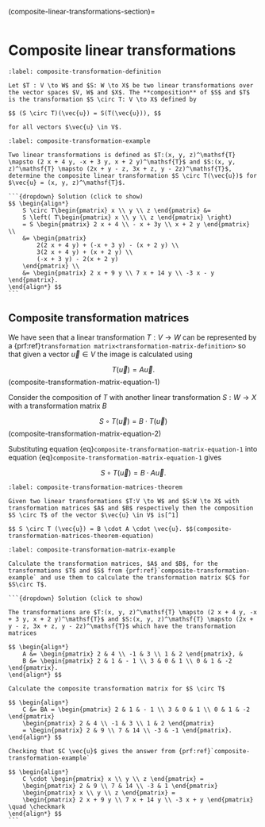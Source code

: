 (composite-linear-transformations-section)=

```{index} Linear transformations ; composite transformations
```

# Composite linear transformations

```{prf:definition} Composite transformations
:label: composite-transformation-definition

Let $T : V \to W$ and $S: W \to X$ be two linear transformations over the vector spaces $V, W$ and $X$. The **composition** of $S$ and $T$ is the transformation $S \circ T: V \to X$ defined by

$$ (S \circ T)(\vec{u}) = S(T(\vec{u})), $$

for all vectors $\vec{u} \in V$.
```

````{prf:example}
:label: composite-transformation-example

Two linear transformations is defined as $T:(x, y, z)^\mathsf{T} \mapsto (2 x + 4 y, -x + 3 y, x + 2 y)^\mathsf{T}$ and $S:(x, y, z)^\mathsf{T} \mapsto (2x + y - z, 3x + z, y - 2z)^\mathsf{T}$, determine the composite linear transformation $S \circ T(\vec{u})$ for $\vec{u} = (x, y, z)^\mathsf{T}$.

```{dropdown} Solution (click to show)
$$ \begin{align*}
    S \circ T\begin{pmatrix} x \\ y \\ z \end{pmatrix} &= 
    S \left( T\begin{pmatrix} x \\ y \\ z \end{pmatrix} \right)
    = S \begin{pmatrix} 2 x + 4 \\ - x + 3y \\ x + 2 y \end{pmatrix} \\
    &= \begin{pmatrix} 
        2(2 x + 4 y) + (-x + 3 y) - (x + 2 y) \\ 
        3(2 x + 4 y) + (x + 2 y) \\
        (-x + 3 y) - 2(x + 2 y)
    \end{pmatrix} \\
    &= \begin{pmatrix} 2 x + 9 y \\ 7 x + 14 y \\ -3 x - y \end{pmatrix}.
\end{align*} $$
```
````

## Composite transformation matrices

We have seen that a linear transformation $T: V \to W$ can be represented by a {prf:ref}`transformation matrix<transformation-matrix-definition>` so that given a vector $\vec{u} \in V$ the image is calculated using

$$ T(\vec{u}) = A \vec{u}. $$(composite-transformation-matrix-equation-1)

Consider the composition of $T$ with another linear transformation $S: W \to X$ with a transformation matrix $B$

$$ S \circ T(\vec{u}) = B \cdot T(\vec{u}) $$(composite-transformation-matrix-equation-2)

Substituting equation {eq}`composite-transformation-matrix-equation-1` into equation {eq}`composite-transformation-matrix-equation-1` gives

$$ S \circ T (\vec{u}) = B \cdot A \vec{u}. $$

```{prf:theorem} Composite transformation matrices
:label: composite-transformation-matrices-theorem

Given two linear transformations $T:V \to W$ and $S:W \to X$ with transformation matrices $A$ and $B$ respectively then the composition $S \circ T$ of the vector $\vec{u} \in V$ is[^1]

$$ S \circ T (\vec{u}) = B \cdot A \cdot \vec{u}. $$(composite-transformation-matrices-theorem-equation)
```

[^1]: This is the reason why {prf:ref}`matrix multiplication<matrix-multiplication-definition>` is defined how it is.

````{prf:example}
:label: composite-transformation-matrix-example

Calculate the transformation matrices, $A$ and $B$, for the transformations $T$ and $S$ from {prf:ref}`composite-transformation-example` and use them to calculate the transformation matrix $C$ for $S\circ T$.

```{dropdown} Solution (click to show)

The transformations are $T:(x, y, z)^\mathsf{T} \mapsto (2 x + 4 y, -x + 3 y, x + 2 y)^\mathsf{T}$ and $S:(x, y, z)^\mathsf{T} \mapsto (2x + y - z, 3x + z, y - 2z)^\mathsf{T}$ which have the transformation matrices

$$ \begin{align*}
    A &= \begin{pmatrix} 2 & 4 \\ -1 & 3 \\ 1 & 2 \end{pmatrix}, &
    B &= \begin{pmatrix} 2 & 1 & - 1 \\ 3 & 0 & 1 \\ 0 & 1 & -2 \end{pmatrix}.
\end{align*} $$

Calculate the composite transformation matrix for $S \circ T$

$$ \begin{align*}
    C &= BA = \begin{pmatrix} 2 & 1 & - 1 \\ 3 & 0 & 1 \\ 0 & 1 & -2 \end{pmatrix}
    \begin{pmatrix} 2 & 4 \\ -1 & 3 \\ 1 & 2 \end{pmatrix} 
    = \begin{pmatrix} 2 & 9 \\ 7 & 14 \\ -3 & -1 \end{pmatrix}.
\end{align*} $$

Checking that $C \vec{u}$ gives the answer from {prf:ref}`composite-transformation-example`

$$ \begin{align*}
    C \cdot \begin{pmatrix} x \\ y \\ z \end{pmatrix} = 
    \begin{pmatrix} 2 & 9 \\ 7 & 14 \\ -3 & 1 \end{pmatrix}
    \begin{pmatrix} x \\ y \\ z \end{pmatrix} =
    \begin{pmatrix} 2 x + 9 y \\ 7 x + 14 y \\ -3 x + y \end{pmatrix} \quad \checkmark
\end{align*} $$
```
````

